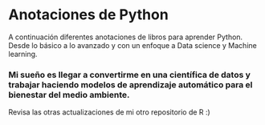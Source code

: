 # Anotaciones de Python
A continuación diferentes anotaciones de libros para aprender Python. Desde lo básico a lo avanzado y con un enfoque a Data science y Machine learning.
### Mi sueño es llegar a convertirme en una científica de datos y trabajar haciendo modelos de aprendizaje automático para el bienestar del medio ambiente.
Revisa las otras actualizaciones de mi otro repositorio de R :)
